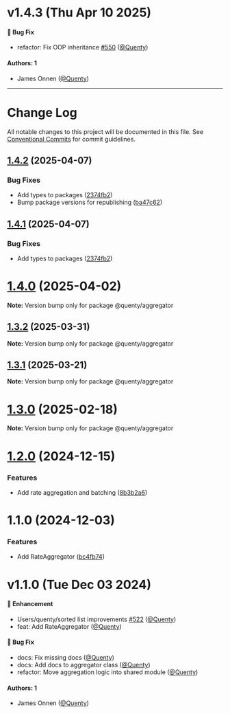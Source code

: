 # v1.4.3 (Thu Apr 10 2025)

#### 🐛 Bug Fix

- refactor: Fix OOP inheritance [#550](https://github.com/Quenty/NevermoreEngine/pull/550) ([@Quenty](https://github.com/Quenty))

#### Authors: 1

- James Onnen ([@Quenty](https://github.com/Quenty))

---

# Change Log

All notable changes to this project will be documented in this file.
See [Conventional Commits](https://conventionalcommits.org) for commit guidelines.

## [1.4.2](https://github.com/Quenty/NevermoreEngine/compare/@quenty/aggregator@1.4.0...@quenty/aggregator@1.4.2) (2025-04-07)


### Bug Fixes

* Add types to packages ([2374fb2](https://github.com/Quenty/NevermoreEngine/commit/2374fb2b043cfbe0e9b507b3316eec46a4e353a0))
* Bump package versions for republishing ([ba47c62](https://github.com/Quenty/NevermoreEngine/commit/ba47c62e32170bf74377b0c658c60b84306dc294))





## [1.4.1](https://github.com/Quenty/NevermoreEngine/compare/@quenty/aggregator@1.4.0...@quenty/aggregator@1.4.1) (2025-04-07)


### Bug Fixes

* Add types to packages ([2374fb2](https://github.com/Quenty/NevermoreEngine/commit/2374fb2b043cfbe0e9b507b3316eec46a4e353a0))





# [1.4.0](https://github.com/Quenty/NevermoreEngine/compare/@quenty/aggregator@1.3.2...@quenty/aggregator@1.4.0) (2025-04-02)

**Note:** Version bump only for package @quenty/aggregator





## [1.3.2](https://github.com/Quenty/NevermoreEngine/compare/@quenty/aggregator@1.3.1...@quenty/aggregator@1.3.2) (2025-03-31)

**Note:** Version bump only for package @quenty/aggregator





## [1.3.1](https://github.com/Quenty/NevermoreEngine/compare/@quenty/aggregator@1.3.0...@quenty/aggregator@1.3.1) (2025-03-21)

**Note:** Version bump only for package @quenty/aggregator





# [1.3.0](https://github.com/Quenty/NevermoreEngine/compare/@quenty/aggregator@1.2.0...@quenty/aggregator@1.3.0) (2025-02-18)

**Note:** Version bump only for package @quenty/aggregator





# [1.2.0](https://github.com/Quenty/NevermoreEngine/compare/@quenty/aggregator@1.1.0...@quenty/aggregator@1.2.0) (2024-12-15)


### Features

* Add rate aggregation and batching ([8b3b2a6](https://github.com/Quenty/NevermoreEngine/commit/8b3b2a62d5f272980a404b72e2c0d36eae04dfec))





# 1.1.0 (2024-12-03)


### Features

* Add RateAggregator ([bc4fb74](https://github.com/Quenty/NevermoreEngine/commit/bc4fb74a9901882843ea4a4a63531b47bf7e6c35))





# v1.1.0 (Tue Dec 03 2024)

#### 🚀 Enhancement

- Users/quenty/sorted list improvements [#522](https://github.com/Quenty/NevermoreEngine/pull/522) ([@Quenty](https://github.com/Quenty))
- feat: Add RateAggregator ([@Quenty](https://github.com/Quenty))

#### 🐛 Bug Fix

- docs: Fix missing docs ([@Quenty](https://github.com/Quenty))
- docs: Add docs to aggregator class ([@Quenty](https://github.com/Quenty))
- refactor: Move aggregation logic into shared module ([@Quenty](https://github.com/Quenty))

#### Authors: 1

- James Onnen ([@Quenty](https://github.com/Quenty))
